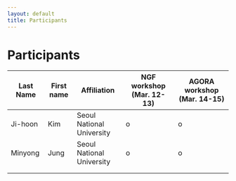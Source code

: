 ```yaml
---
layout: default
title: Participants
---
```


<div class="post">
	<h1 class="pageTitle">Participants</h1>
</div>

| Last Name | First name | Affiliation | NGF workshop (Mar. 12-13) | AGORA workshop (Mar. 14-15) |
|---|---|---|---|---|
| Ji-hoon | Kim | Seoul National University | o | o |
| Minyong | Jung | Seoul National University | o | o |
|  |  |  |  |  |
|  |  |  |  |  |
